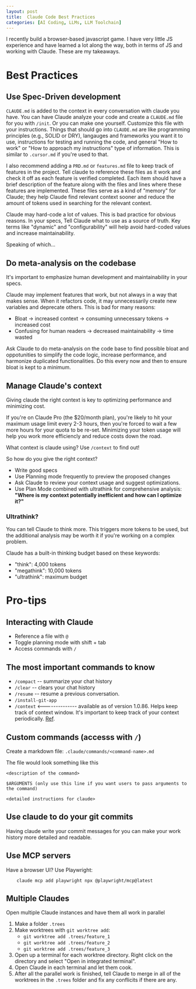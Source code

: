 ```yaml
---
layout: post
title:  Claude Code Best Practices
categories: [AI Coding, LLMs, LLM Toolchain]
---
```


I recently build a browser-based javascript game. I have very little JS experience and have learned a lot along the way, both in terms of JS and working with Claude. These are my takeaways.

# Best Practices
## Use Spec-Driven development
`CLAUDE.md` is added to the context in every conversation with claude you have. You can have Claude analyze your code and create a `CLAUDE.md` file for you with `/init`. Or you can make one yourself. Customize this file with your instructions. Things that should go into `CLAUDE.md` are like programming principles (e.g., SOLID or DRY), langauges and frameworks you want it to use, instructions for testing and running the code, and general "How to work" or "How to approach my instructions" type of information. This is similar to `.cursor.md` if you're used to that.

I also recommend adding a `PRD.md` or `features.md` file to keep track of features in the project. Tell claude to reference these files as it work and check it off as each feature is verified completed. Each item should have a brief description of the feature along with the files and lines where these features are implemented. These files serve as a kind of "memory" for Claude; they help Claude find relevant context sooner and reduce the amount of tokens used in searching for the relevant context.

Claude may hard-code a lot of values. This is bad practice for obvious reasons. In your specs, Tell Claude what to use as a source of truth. Key terms like "dynamic" and "configurability" will help avoid hard-coded values and increase maintainability.

Speaking of which...

## Do meta-analysis on the codebase
It's important to emphasize human development and maintainability in your specs.

Claude may implement features that work, but not always in a way that makes sense. When it refactors code, it may unnecessarily create new variables and deprecate others. This is bad for many reasons:
* Bloat &rarr; increased context &rarr; consuming unnecessary tokens &rarr; increased cost
* Confusing for human readers &rarr; decreased maintainability &rarr; time wasted

Ask Claude to do meta-analysis on the code base to find possible bloat and oppotunities to simplify the code logic, increase performance, and harmonize duplicated functionalities. Do this every now and then to ensure bloat is kept to a minimum.

## Manage Claude's context
Giving claude the right context is key to optimizing performance and minimizing cost.

If you're on Claude Pro (the $20/month plan), you're likely to hit your maximum usage limit every 2-3 hours, then you're forced to wait a few more hours for your quota to be re-set. Minimizing your token usage will help you work more efficiencly and reduce costs down the road.

What context is claude using? Use `/context` to find out!

So how do you give the right context?
* Write good specs
* Use Planning mode frequently to preview the proposed changes
* Ask Claude to review your context usage and suggest optimizations.
* Use Plan Mode combined with ultrathink for comprehensive analysis: **"Where is my context potentially inefficient and how can I optimize it?"**

### Ultrathink?
You can tell Claude to think more. This triggers more tokens to be used, but the additional analysis may be worth it if you're working on a complex problem.

Claude has a built-in thinking budget based on these keywords:
* "think": 4,000 tokens
* "megathink": 10,000 tokens
* "ultrathink": maximum budget


# Pro-tips
## Interacting with Claude
* Reference a file with `@`
* Toggle planning mode with shift + tab
* Access commands with `/`

## The most important commands to know
* `/compact` -- summarize your chat history
* `/clear` -- clears your chat history
* `/resume` -- resume a previous conversation.
* `/install-git-app`
* `/context` <-------------- available as of version 1.0.86. Helps keep track of context window. It's important to keep track of your context periodically. [Ref](https://claudelog.com/mechanics/context-inspection/).

## Custom commands (accesss with `/`)
Create a markdown file: `.claude/commands/<command-name>.md`

The file would look something like this

```
<description of the command>

$ARGUMENTS (only use this line if you want users to pass arguments to the command)

<detailed instructions for claude>
```

## Use claude to do your git commits
Having claude write your commit messages for you can make your work history more detailed and readable.


## Use MCP servers

Have a browser UI? Use Playwright:
```
    claude mcp add playwright npx @playwright/mcp@latest
```

## Multiple Claudes
Open multiple Claude instances and have them all work in parallel
1. Make a folder `.trees`
2. Make worktrees with `git worktree add`:
   * `git worktree add .trees/feature_1`
   * `git worktree add .trees/feature_2`
   * `git worktree add .trees/feature_3`
3. Open up a terminal for each worktree directory. Right click on the directory and select "Open in integrated terminal".
4. Open Claude in each terminal and let them cook.
5. After all the parallel work is finished, tell Claude to merge in all of the worktrees in the `.trees` folder and fix any conflicits if there are any.

